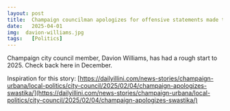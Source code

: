 ```yaml
---
layout: post
title:  Champaign councilman apologizes for offensive statements made to Black man in the mirror
date:   2025-04-01
img:  davion-williams.jpg
tags:   [Politics]
---
```


Champaign city council member, Davion Williams, has had a rough start to 2025. Check back here in December.

Inspiration for this story: [https://dailyillini.com/news-stories/champaign-urbana/local-politics/city-council/2025/02/04/champaign-apologizes-swastika/](https://dailyillini.com/news-stories/champaign-urbana/local-politics/city-council/2025/02/04/champaign-apologizes-swastika/)
